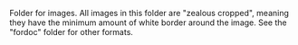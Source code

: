 Folder for images. All images in this folder are "zealous cropped", meaning they
have the minimum amount of white border around the image. See the "fordoc" folder
for other formats.
